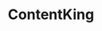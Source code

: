 ---
blog: https://contentkingapp.com/blog/12-content-engagement-kpis-need-tracking
facebook: https://facebook.com/contentkingapp
instagram: https://instagram.com/contentkingapp
linkedin: https://linkedin.com/company/10169361
logohandle: contentkingapp
sort: contentkingapp
title: ContentKing
twitter: https://x.com/contentking
website: https://www.contentkingapp.com/
---